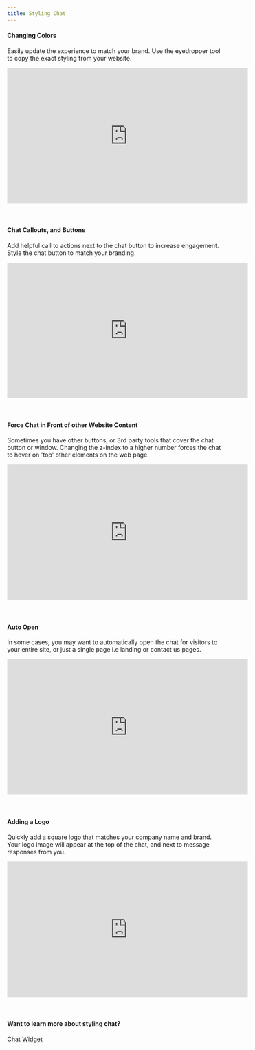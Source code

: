 ```yaml
---
title: Styling Chat
---
```


<div style={{width: '90%'}}>

<h4>Changing Colors</h4>

<p>Easily update the experience to match your brand.  Use the eyedropper tool to copy the exact styling from your website.
</p>

<iframe width="560" height="315" src="https://www.youtube.com/embed/oB5sq7o7cGA?si=Z3YBxNo2KwPj9fzj" title="YouTube video player" frameborder="0" allow="accelerometer; autoplay; clipboard-write; encrypted-media; gyroscope; picture-in-picture; web-share" allowfullscreen></iframe>

<br/>
<br/>
<br/>

</div>

<div style={{width: '90%'}}>

<h4>Chat Callouts, and Buttons</h4>

<p>Add helpful call to actions next to the chat button to increase engagement.  Style the chat button to match your branding.
</p>

<iframe width="560" height="315" src="https://www.youtube.com/embed/lOe5s0GDD_s?si=HanQn6K8SDsEiSFU" title="YouTube video player" frameborder="0" allow="accelerometer; autoplay; clipboard-write; encrypted-media; gyroscope; picture-in-picture; web-share" allowfullscreen></iframe>

<br/>
<br/>
<br/>

</div>

<div style={{width: '90%'}}>

<h4>Force Chat in Front of other Website Content</h4>

<p>Sometimes you have other buttons, or 3rd party tools that cover the chat button or window.  Changing the z-index to a higher number forces the chat to hover on 'top' other elements on the web page.
</p>

<iframe width="560" height="315" src="https://www.youtube.com/embed/rqkT8x9Hy4o?si=yXx0JshUgXRr4JLI" title="YouTube video player" frameborder="0" allow="accelerometer; autoplay; clipboard-write; encrypted-media; gyroscope; picture-in-picture; web-share" allowfullscreen></iframe>

<br/>
<br/>
<br/>
</div>

<div style={{width: '90%'}}>

<h4>Auto Open</h4>

<p>In some cases, you may want to automatically open the chat for visitors to your entire site, or just a single page i.e landing or contact us pages.
</p>

<iframe width="560" height="315" src="https://www.youtube.com/embed/oTcxNhdsdTI?si=Ua3UvA0OrC0LyhoI" title="YouTube video player" frameborder="0" allow="accelerometer; autoplay; clipboard-write; encrypted-media; gyroscope; picture-in-picture; web-share" allowfullscreen></iframe>

<br/>
<br/>
<br/>


</div>
<div style={{width: '90%'}}>

<h4>Adding a Logo</h4>

<p>Quickly add a square logo that matches your company name and brand.  Your logo image will appear at the top of the chat, and next to message responses from you.
</p>

<iframe width="560" height="315" src="https://www.youtube.com/embed/2kYSj6VRy3g?si=V0ZzYfW5lpaAA0wU" title="YouTube video player" frameborder="0" allow="accelerometer; autoplay; clipboard-write; encrypted-media; gyroscope; picture-in-picture; web-share" allowfullscreen></iframe>

<br/>
<br/>
<br/>

<h4>Want to learn more about styling chat? </h4>

[Chat Widget](/docs/channels/channel-chat-widget)

</div>